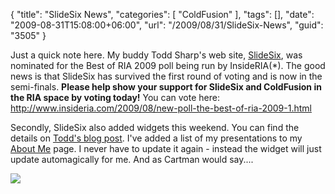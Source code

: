 {
	"title": "SlideSix News",
	"categories": [
		"ColdFusion"
	],
	"tags": [],
	"date": "2009-08-31T15:08:00+06:00",
	"url": "/2009/08/31/SlideSix-News",
	"guid": "3505"
}

Just a quick note here. My buddy Todd Sharp's web site, <a href="http://www.slidesix.com">SlideSix</a>, was nominated for the Best of RIA 2009 poll being run by InsideRIA(*). The good news is that SlideSix has survived the first round of voting and is now in the semi-finals. <b>Please help show your support for SlideSix and ColdFusion in the RIA space by voting today!</b> You can vote here: <a href="http://www.insideria.com/2009/08/new-poll-the-best-of-ria-2009-1.html">http://www.insideria.com/2009/08/new-poll-the-best-of-ria-2009-1.html</a> 

Secondly, SlideSix also added widgets this weekend. You can find the details on <a href="http://cfsilence.com/blog/client/index.cfm/2009/8/31/SlideSix-Gets-A-New-Home-Page-Again-And-Widgets">Todd's blog post</a>. I've added a list of my presentations to my <a href="http://www.raymondcamden.com/page.cfm/About-Me">About Me</a> page. I never have to update it again - instead the widget will just update automagically for me. And as Cartman would say....

<img src="https://static.raymondcamden.com/images/cfjedi/cartmansweet.jpg" />